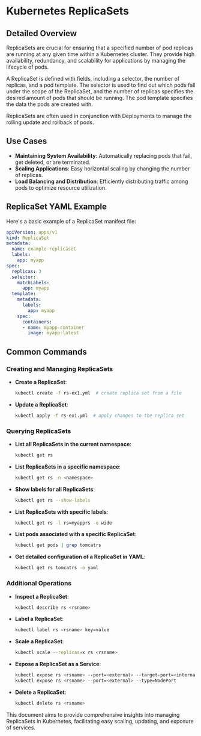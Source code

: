
# Kubernetes ReplicaSets

## Detailed Overview
ReplicaSets are crucial for ensuring that a specified number of pod replicas are running at any given time within a Kubernetes cluster. They provide high availability, redundancy, and scalability for applications by managing the lifecycle of pods.

A ReplicaSet is defined with fields, including a selector, the number of replicas, and a pod template. The selector is used to find out which pods fall under the scope of the ReplicaSet, and the number of replicas specifies the desired amount of pods that should be running. The pod template specifies the data the pods are created with.

ReplicaSets are often used in conjunction with Deployments to manage the rolling update and rollback of pods.

## Use Cases
- **Maintaining System Availability**: Automatically replacing pods that fail, get deleted, or are terminated.
- **Scaling Applications**: Easy horizontal scaling by changing the number of replicas.
- **Load Balancing and Distribution**: Efficiently distributing traffic among pods to optimize resource utilization.

## ReplicaSet YAML Example
Here's a basic example of a ReplicaSet manifest file:
```yaml
apiVersion: apps/v1
kind: ReplicaSet
metadata:
  name: example-replicaset
  labels:
    app: myapp
spec:
  replicas: 3
  selector:
    matchLabels:
      app: myapp
  template:
    metadata:
      labels:
        app: myapp
    spec:
      containers:
      - name: myapp-container
        image: myapp:latest
```

## Common Commands

### Creating and Managing ReplicaSets
- **Create a ReplicaSet**:
  ```bash
  kubectl create -f rs-ex1.yml  # create replica set from a file
  ```

- **Update a ReplicaSet**:
  ```bash
  kubectl apply -f rs-ex1.yml  # apply changes to the replica set
  ```

### Querying ReplicaSets
- **List all ReplicaSets in the current namespace**:
  ```bash
  kubectl get rs
  ```

- **List ReplicaSets in a specific namespace**:
  ```bash
  kubectl get rs -n <namespace>
  ```

- **Show labels for all ReplicaSets**:
  ```bash
  kubectl get rs --show-labels
  ```

- **List ReplicaSets with specific labels**:
  ```bash
  kubectl get rs -l rs=myapprs -o wide
  ```

- **List pods associated with a specific ReplicaSet**:
  ```bash
  kubectl get pods | grep tomcatrs
  ```

- **Get detailed configuration of a ReplicaSet in YAML**:
  ```bash
  kubectl get rs tomcatrs -o yaml
  ```

### Additional Operations
- **Inspect a ReplicaSet**:
  ```bash
  kubectl describe rs <rsname>
  ```

- **Label a ReplicaSet**:
  ```bash
  kubectl label rs <rsname> key=value
  ```

- **Scale a ReplicaSet**:
  ```bash
  kubectl scale --replicas=x rs <rsname>
  ```

- **Expose a ReplicaSet as a Service**:
  ```bash
  kubectl expose rs <rsname> --port=<external> --target-port=<internal>
  kubectl expose rs <rsname> --port=<external> --type=NodePort
  ```

- **Delete a ReplicaSet**:
  ```bash
  kubectl delete rs <rsname>
  ```

This document aims to provide comprehensive insights into managing ReplicaSets in Kubernetes, facilitating easy scaling, updating, and exposure of services.
